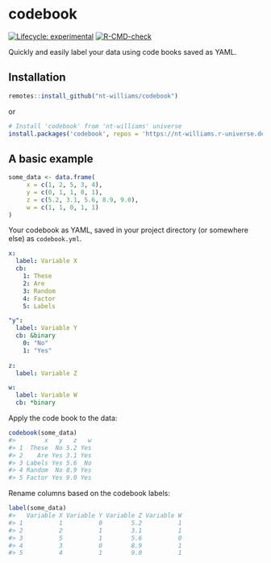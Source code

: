 
<!-- README.md is generated from README.Rmd. Please edit that file -->

# codebook

<!-- badges: start -->

[![Lifecycle:
experimental](https://img.shields.io/badge/lifecycle-experimental-orange.svg)](https://lifecycle.r-lib.org/articles/stages.html#experimental)
[![R-CMD-check](https://github.com/nt-williams/dictionary/workflows/R-CMD-check/badge.svg)](https://github.com/nt-williams/dictionary/actions)
<!-- badges: end -->

Quickly and easily label your data using code books saved as YAML.

## Installation

``` r
remotes::install_github("nt-williams/codebook")
```

or

``` r
# Install 'codebook' from 'nt-williams' universe
install.packages('codebook', repos = 'https://nt-williams.r-universe.dev')
```

## A basic example

``` r
some_data <- data.frame(
     x = c(1, 2, 5, 3, 4),
     y = c(0, 1, 1, 0, 1), 
     z = c(5.2, 3.1, 5.6, 8.9, 9.0), 
     w = c(1, 1, 0, 1, 1)
)
```

Your codebook as YAML, saved in your project directory (or somewhere
else) as `codebook.yml`.

``` yaml
x:
  label: Variable X
  cb:
    1: These
    2: Are
    3: Random
    4: Factor
    5: Labels

"y":
  label: Variable Y
  cb: &binary
    0: "No"
    1: "Yes"
    
z:
  label: Variable Z

w:
  label: Variable W
  cb: *binary
```

Apply the code book to the data:

``` r
codebook(some_data)
#>        x   y   z   w
#> 1  These  No 5.2 Yes
#> 2    Are Yes 3.1 Yes
#> 3 Labels Yes 5.6  No
#> 4 Random  No 8.9 Yes
#> 5 Factor Yes 9.0 Yes
```

Rename columns based on the codebook labels:

``` r
label(some_data)
#>   Variable X Variable Y Variable Z Variable W
#> 1          1          0        5.2          1
#> 2          2          1        3.1          1
#> 3          5          1        5.6          0
#> 4          3          0        8.9          1
#> 5          4          1        9.0          1
```
